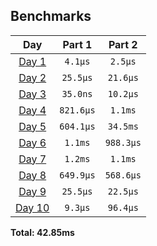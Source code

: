 <!--- benchmarking table --->
## Benchmarks

| Day | Part 1 | Part 2 |
| :---: | :---: | :---:  |
| [Day 1](./src/bin/01.rs) | `4.1µs` | `2.5µs` |
| [Day 2](./src/bin/02.rs) | `25.5µs` | `21.6µs` |
| [Day 3](./src/bin/03.rs) | `35.0ns` | `10.2µs` |
| [Day 4](./src/bin/04.rs) | `821.6µs` | `1.1ms` |
| [Day 5](./src/bin/05.rs) | `604.1µs` | `34.5ms` |
| [Day 6](./src/bin/06.rs) | `1.1ms` | `988.3µs` |
| [Day 7](./src/bin/07.rs) | `1.2ms` | `1.1ms` |
| [Day 8](./src/bin/08.rs) | `649.9µs` | `568.6µs` |
| [Day 9](./src/bin/09.rs) | `25.5µs` | `22.5µs` |
| [Day 10](./src/bin/10.rs) | `9.3µs` | `96.4µs` |

**Total: 42.85ms**
<!--- benchmarking table --->
